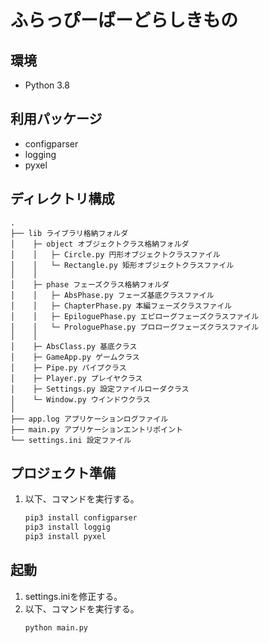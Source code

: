 # ふらっぴーばーどらしきもの

## 環境
* Python 3.8

## 利用パッケージ
* configparser
* logging
* pyxel

## ディレクトリ構成
```
.
├── lib ライブラリ格納フォルダ
│    ├─ object オブジェクトクラス格納フォルダ
│    │   ├─ Circle.py 円形オブジェクトクラスファイル
│    │   └─ Rectangle.py 矩形オブジェクトクラスファイル
│    │
│    ├─ phase フェーズクラス格納フォルダ
│    │   ├─ AbsPhase.py フェーズ基底クラスファイル
│    │   ├─ ChapterPhase.py 本編フェーズクラスファイル
│    │   ├─ EpiloguePhase.py エピローグフェーズクラスファイル
│    │   └─ ProloguePhase.py プロローグフェーズクラスファイル
│    │
│    ├─ AbsClass.py 基底クラス
│    ├─ GameApp.py ゲームクラス
│    ├─ Pipe.py パイプクラス
│    ├─ Player.py プレイヤクラス
│    ├─ Settings.py 設定ファイルローダクラス
│    └─ Window.py ウインドウクラス
│
├── app.log アプリケーションログファイル
├── main.py アプリケーションエントリポイント
└── settings.ini 設定ファイル
```

## プロジェクト準備
1. 以下、コマンドを実行する。 
    ```sh
    pip3 install configparser
    pip3 install loggig
    pip3 install pyxel
    ```

## 起動
1. settings.iniを修正する。
2. 以下、コマンドを実行する。
    ```sh
    python main.py
    ```